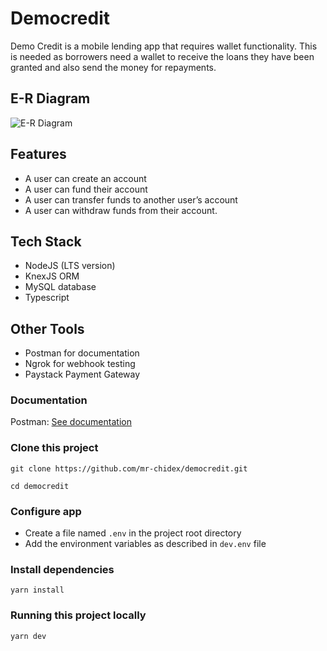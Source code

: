 # Democredit

Demo Credit is a mobile lending app that requires wallet functionality. This is needed as borrowers need a wallet to receive the loans they have been granted and also send the money for repayments.

## E-R Diagram

![E-R Diagram](/docs/democredit.png)

## Features

- A user can create an account
- A user can fund their account
- A user can transfer funds to another user’s account
- A user can withdraw funds from their account.

## Tech Stack

- NodeJS (LTS version)
- KnexJS ORM
- MySQL database
- Typescript

## Other Tools

- Postman for documentation
- Ngrok for webhook testing
- Paystack Payment Gateway

### Documentation

Postman: [See documentation](https://documenter.getpostman.com/view/11724511/2s8ZDU64s2)

### Clone this project

```
git clone https://github.com/mr-chidex/democredit.git
```

```
cd democredit
```

### Configure app

- Create a file named `.env` in the project root directory
- Add the environment variables as described in `dev.env` file

### Install dependencies

```
yarn install
```

### Running this project locally

```
yarn dev
```
